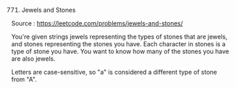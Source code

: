 771. Jewels and Stones

Source : https://leetcode.com/problems/jewels-and-stones/

You're given strings jewels representing the types of stones that are jewels, and stones representing the stones you have. Each character in stones is a type of stone you have. You want to know how many of the stones you have are also jewels.

Letters are case-sensitive, so "a" is considered a different type of stone from "A".
